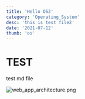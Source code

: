 ```yaml
---
title: 'Hello OS2'
category: 'Operating_System'
desc: 'this is test file2'
date: '2021-07-12'
thumb: 'os'
---
```


# TEST
test md file

![web_app_architecture.png](https://www.github.com/woolarinet/blog_content/blob/main/images/Web_Application/Architecture/1.png)
